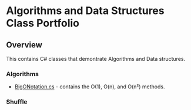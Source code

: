 # Algorithms and Data Structures Class Portfolio

## Overview
This contains C# classes that demontrate Algorithms and Data structures.

### Algorithms
- [BigONotation.cs](Algorithms/BigONotation.cs) - contains the O(1), O(n), and O(n²) methods.

### Shuffle



